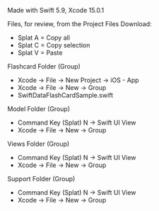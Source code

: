 Made with Swift 5.9, Xcode 15.0.1

Files, for review, from the Project Files Download:

* Splat A = Copy all
* Splat C = Copy selection
* Splat V = Paste

Flashcard Folder (Group)
* Xcode -> File -> New Project -> iOS - App
* Xcode -> File -> New -> Group
* SwiftDataFlashCardSample.swift

Model Folder (Group)
* Command Key (Splat) N -> Swift UI View
* Xcode -> File -> New -> Group

Views Folder (Group)
* Command Key (Splat) N -> Swift UI View
* Xcode -> File -> New -> Group

Support Folder (Group)
* Command Key (Splat) N -> Swift UI View
* Xcode -> File -> New -> Group




